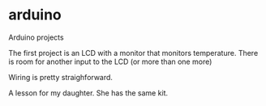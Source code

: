 # arduino
Arduino projects


The first project is an LCD with a monitor that monitors temperature.  There is room for another input to the LCD (or more than one more)

Wiring is pretty straighforward.

A lesson for my daughter.  She has the same kit.
